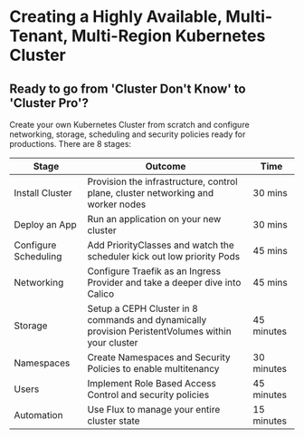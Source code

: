 # Creating a Highly Available, Multi-Tenant, Multi-Region Kubernetes Cluster

## Ready to go from 'Cluster Don't Know' to 'Cluster Pro'?

Create your own Kubernetes Cluster from scratch and configure networking, storage, scheduling and security policies ready for productions. There are 8 stages:

| Stage | Outcome | Time |
|-------|---------|------|
| Install Cluster | Provision the infrastructure, control plane, cluster networking and worker nodes | 30 mins |
| Deploy an App | Run an application on your new cluster | 30 mins |
| Configure Scheduling | Add PriorityClasses and watch the scheduler kick out low priority Pods | 45 mins |
| Networking | Configure Traefik as an Ingress Provider and take a deeper dive into Calico | 45 mins | 
| Storage | Setup a CEPH Cluster in 8 commands and dynamically provision PeristentVolumes within your cluster | 45 minutes |
| Namespaces | Create Namespaces and Security Policies to enable multitenancy | 30 minutes |
| Users | Implement Role Based Access Control and security policies | 45 minutes | 
| Automation | Use Flux to manage your entire cluster state | 15 minutes |